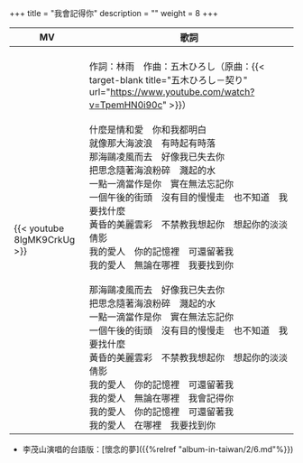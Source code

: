 +++
title = "我會記得你"
description = ""
weight = 8
+++

MV  | 歌詞  
--------------|-------
{{< youtube 8lgMK9CrkUg >}}|<br/>作詞：林雨　作曲：五木ひろし（原曲：{{< target-blank title="五木ひろし－契り" url="https://www.youtube.com/watch?v=TpemHN0i90c" >}}）<br/><br/>什麼是情和愛　你和我都明白<br/>就像那大海波浪　有時起有時落<br/>那海鷗凌風而去　好像我已失去你<br/>把思念隨著海浪粉碎　濺起的水<br/>一點一滴當作是你　實在無法忘記你<br/> 一個午後的街頭　沒有目的慢慢走　也不知道　我要找什麼<br/>黃昏的美麗雲彩　不禁教我想起你　想起你的淡淡倩影<br/>我的愛人　你的記憶裡　可還留著我<br/>我的愛人　無論在哪裡　我要找到你<br/><br/>那海鷗凌風而去　好像我已失去你<br/>把思念隨著海浪粉碎　濺起的水<br/>一點一滴當作是你　實在無法忘記你<br/>一個午後的街頭　沒有目的慢慢走　也不知道　我要找什麼<br/>黃昏的美麗雲彩　不禁教我想起你　想起你的淡淡倩影<br/>我的愛人　你的記憶裡　可還留著我<br/>我的愛人　無論在哪裡　我會記得你<br/>我的愛人　你的記憶裡　可還留著我 <br/>我的愛人　在哪裡　我要找到你<br/>

* 李茂山演唱的台語版：[懷念的夢]({{%relref "album-in-taiwan/2/6.md"%}}) 